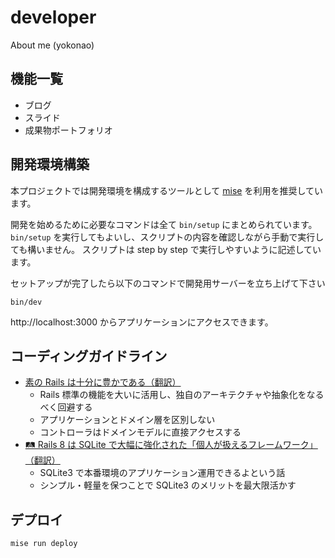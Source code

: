 # developer

About me (yokonao)

## 機能一覧

- ブログ
- スライド
- 成果物ポートフォリオ

## 開発環境構築

本プロジェクトでは開発環境を構成するツールとして [mise](https://github.com/jdx/mise) を利用を推奨しています。

開発を始めるために必要なコマンドは全て `bin/setup` にまとめられています。
`bin/setup` を実行してもよいし、スクリプトの内容を確認しながら手動で実行しても構いません。
スクリプトは step by step で実行しやすいように記述しています。

セットアップが完了したら以下のコマンドで開発用サーバーを立ち上げて下さい

```
bin/dev
```

http://localhost:3000 からアプリケーションにアクセスできます。

## コーディングガイドライン

- [素の Rails は十分に豊かである（翻訳）](https://techracho.bpsinc.jp/hachi8833/2023_01_12/124378)
  - Rails 標準の機能を大いに活用し、独自のアーキテクチャや抽象化をなるべく回避する
  - アプリケーションとドメイン層を区別しない
  - コントローラはドメインモデルに直接アクセスする
- [🛤 Rails 8 は SQLite で大幅に強化された「個人が扱えるフレームワーク」（翻訳）](https://note.com/yasslab/n/n89d6850e296d)
  - SQLite3 で本番環境のアプリケーション運用できるよという話
  - シンプル・軽量を保つことで SQLite3 のメリットを最大限活かす

## デプロイ

```
mise run deploy
```
